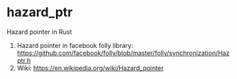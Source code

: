 # hazard_ptr
Hazard pointer in Rust

1. Hazard pointer in facebook folly library: https://github.com/facebook/folly/blob/master/folly/synchronization/Hazptr.h  
2. Wiki: https://en.wikipedia.org/wiki/Hazard_pointer
